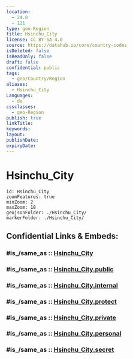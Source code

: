 ```yaml
---
location:
  - 24.8
  - 121
type: geo-Region
title: Hsinchu_City
license: CC BY-SA 4.0
source: https://datahub.io/core/country-codes
isDeleted: false
isReadOnly: false
draft: false
confidential: public
tags:
  - geo/Country/Region
aliases:
  - Hsinchu_City
Languages:
  - de
cssclasses:
  - geo-Region
publish: true
linkTitle:
keywords:
layout:
publishDate:
expiryDate:
---
```


# Hsinchu_City

```leaflet
id: Hsinchu_City
zoomFeatures: true 
minZoom: 2 
maxZoom: 18
geojsonFolder: ./Hsinchu_City/
markerFolder: ./Hsinchu_City/
```


## Confidential Links & Embeds: 

### #is_/same_as :: [Hsinchu_City](/_Standards/Earth/Continent/Asia/Asia~East/Taiwan/Provinces~Taiwan/Taiwan/counties~Taiwan/Hsinchu_City.md) 

### #is_/same_as :: [Hsinchu_City.public](/_public/Earth/Continent/Asia/Asia~East/Taiwan/Provinces~Taiwan/Taiwan/counties~Taiwan/Hsinchu_City.public.md) 

### #is_/same_as :: [Hsinchu_City.internal](/_internal/Earth/Continent/Asia/Asia~East/Taiwan/Provinces~Taiwan/Taiwan/counties~Taiwan/Hsinchu_City.internal.md) 

### #is_/same_as :: [Hsinchu_City.protect](/_protect/Earth/Continent/Asia/Asia~East/Taiwan/Provinces~Taiwan/Taiwan/counties~Taiwan/Hsinchu_City.protect.md) 

### #is_/same_as :: [Hsinchu_City.private](/_private/Earth/Continent/Asia/Asia~East/Taiwan/Provinces~Taiwan/Taiwan/counties~Taiwan/Hsinchu_City.private.md) 

### #is_/same_as :: [Hsinchu_City.personal](/_personal/Earth/Continent/Asia/Asia~East/Taiwan/Provinces~Taiwan/Taiwan/counties~Taiwan/Hsinchu_City.personal.md) 

### #is_/same_as :: [Hsinchu_City.secret](/_secret/Earth/Continent/Asia/Asia~East/Taiwan/Provinces~Taiwan/Taiwan/counties~Taiwan/Hsinchu_City.secret.md)

